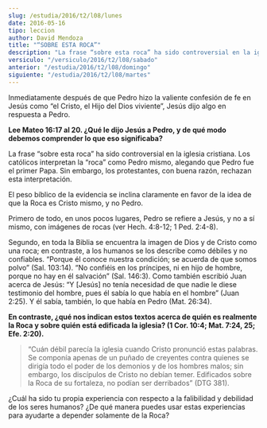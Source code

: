 ```yaml
---
slug: /estudia/2016/t2/l08/lunes
date: 2016-05-16
tipo: leccion
author: David Mendoza
title: "“SOBRE ESTA ROCA”"
description: "La frase “sobre esta roca” ha sido controversial en la iglesia cristiana. Los  católicos interpretan la “roca” como Pedro mismo, alegando que Pedro fue el  primer Papa. Sin embargo, los protestantes, con buena razón, rechazan esta  interpretación."
versiculo: "/versiculo/2016/t2/l08/sabado"
anterior: "/estudia/2016/t2/l08/domingo"
siguiente: "/estudia/2016/t2/l08/martes"
---
```


Inmediatamente después de que Pedro hizo la valiente confesión de fe en Jesús como “el Cristo, el Hijo del Dios viviente”, Jesús dijo algo en respuesta a Pedro.

**Lee Mateo 16:17 al 20. ¿Qué le dijo Jesús a Pedro, y de qué modo debemos comprender lo que eso significaba?**

La frase “sobre esta roca” ha sido controversial en la iglesia cristiana. Los católicos interpretan la “roca” como Pedro mismo, alegando que Pedro fue el primer Papa. Sin embargo, los protestantes, con buena razón, rechazan esta interpretación.

El peso bíblico de la evidencia se inclina claramente en favor de la idea de que la Roca es Cristo mismo, y no Pedro.

Primero de todo, en unos pocos lugares, Pedro se refiere a Jesús, y no a sí mismo, con imágenes de rocas (ver Hech. 4:8-12; 1 Ped. 2:4-8).

Segundo, en toda la Biblia se encuentra la imagen de Dios y de Cristo como una roca; en contraste, a los humanos se los describe como débiles y no confiables. “Porque él conoce nuestra condición; se acuerda de que somos polvo” (Sal. 103:14). “No confiéis en los príncipes, ni en hijo de hombre, porque no hay en él salvación” (Sal. 146:3). Como también escribió Juan acerca de Jesús: “Y [Jesús] no tenía necesidad de que nadie le diese testimonio del hombre, pues él sabía lo que había en el hombre” (Juan 2:25). Y él sabía, también, lo que había en Pedro (Mat. 26:34).

**En contraste, ¿qué nos indican estos textos acerca de quién es realmente la Roca y sobre quién está edificada la iglesia? (1 Cor. 10:4; Mat. 7:24, 25; Efe. 2:20).**

> “Cuán débil parecía la iglesia cuando Cristo pronunció estas palabras. Se componía apenas de un puñado de creyentes contra quienes se dirigía todo el poder de los demonios y de los hombres malos; sin embargo, los discípulos de Cristo no debían temer. Edificados sobre la Roca de su fortaleza, no podían ser derribados” (DTG 381).

¿Cuál ha sido tu propia experiencia con respecto a la falibilidad y debilidad de los seres humanos? ¿De qué manera puedes usar estas experiencias para ayudarte a depender solamente de la Roca?
